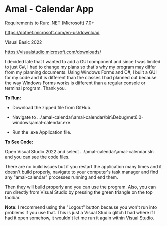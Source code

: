 # Amal - Calendar App 
Requirements to Run: .NET (Microsoft) 7.0+

https://dotnet.microsoft.com/en-us/download

Visual Basic 2022

https://visualstudio.microsoft.com/downloads/

I decided late that I wanted to add a GUI component and since I was limited to just C#, I had to change my plans so that's why my program may differ from my planning documents. Using Windows Forms and C#, I built a GUI for my code and it is different than the classes I had planned out because the way Windows Forms works is different than a regular console or terminal program. Thank you.

**To Run:**
- Download the zipped file from GitHub.

- Navigate to ...\amal-calendar\amal-calendar\bin\Debug\net6.0-windows\amal-calendar.exe.

- Run the .exe Application file.

**To See Code:**

Open Visual Studio 2022 and select  ...\amal-calendar\amal-calendar.sln and you can see the code files.

There are no build issues but if you restart the application many times and it doesn't build properly,
navigate to your computer's task manager and find any "amal-calendar" processes running and end them.

Then they will build properly and you can use the program.
Also, you can run directly from Visual Studio by pressing the green triangle on the top toolbar.

**Note:**
I recommend using the "Logout" button because you won't run into problems if you use that. This is just a Visual Studio glitch I had where if I had it open somehow, it wouldn't let me run it again within Visual Studio.
